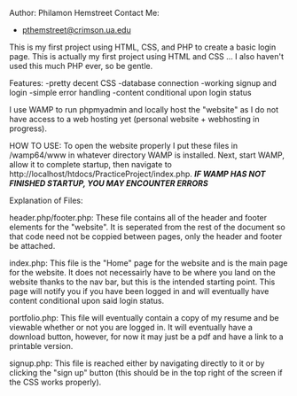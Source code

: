Author: Philamon Hemstreet
Contact Me:

- pthemstreet@crimson.ua.edu

This is my first project using HTML, CSS, and PHP to create a basic login page.
This is actually my first project using HTML and CSS ... I also haven't used this much PHP ever, so be gentle.

Features:
-pretty decent CSS
-database connection
-working signup and login
-simple error handling
-content conditional upon login status

I use WAMP to run phpmyadmin and locally host the "website" as I do not have access to a web hosting yet (personal website + webhosting in progress).

HOW TO USE:
To open the website properly I put these files in /wamp64/www in whatever directory WAMP is installed. Next, start WAMP, allow it to complete startup, then navigate to http://localhost/htdocs/PracticeProject/index.php. **_IF WAMP HAS NOT FINISHED STARTUP, YOU MAY ENCOUNTER ERRORS_**

Explanation of Files:

header.php/footer.php:
These file contains all of the header and footer elements for the "website". It is seperated from the rest of the document so that code need not be coppied between pages, only the header and footer be attached.

index.php:
This file is the "Home" page for the website and is the main page for the website. It does not necessairly have to be where you land on the website thanks to the nav bar, but this is the intended starting point. This page will notify you if you have been logged in and will eventually have content conditional upon said login status.

portfolio.php:
This file will eventually contain a copy of my resume and be viewable whether or not you are logged in. It will eventually have a download button, however, for now it may just be a pdf and have a link to a printable version.

signup.php:
This file is reached either by navigating directly to it or by clicking the "sign up" button (this should be in the top right of the screen if the CSS works properly).